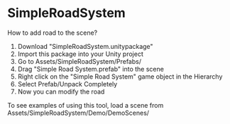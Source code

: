 # SimpleRoadSystem

How to add road to the scene?
1. Download "SimpleRoadSystem.unitypackage"
2. Import this package into your Unity project
2. Go to Assets/SimpleRoadSystem/Prefabs/
3. Drag "Simple Road System.prefab" into the scene
4. Right click on the "Simple Road System" game object in the Hierarchy
5. Select Prefab/Unpack Completely
6. Now you can modify the road

To see examples of using this tool, load a scene from Assets/SimpleRoadSystem/Demo/DemoScenes/
